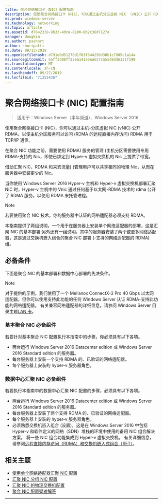 ```yaml
---
title: 聚合网络接口卡（NIC）配置指南
description: 借助聚合网络接口卡（NIC），可以通过主机分区虚拟 NIC （vNIC）公开 RDMA，以便主机分区服务可以访问 Hyper-v 来宾用于 TCP/IP 通信的相同 Nic 上的远程直接内存访问（RDMA）。
ms.prod: windows-server
ms.technology: networking
ms.topic: article
ms.assetid: d7642338-9b33-4dce-8100-8b2c38d7127a
manager: dougkim
ms.author: pashort
author: shortpatti
ms.date: 09/13/2018
ms.openlocfilehash: d791e0d51278d1f83f344250d38b1c7005c1a14a
ms.sourcegitcommit: 6aff3d88ff22ea141a6ea6572a5ad8dd6321f199
ms.translationtype: MT
ms.contentlocale: zh-CN
ms.lasthandoff: 09/27/2019
ms.locfileid: "71355436"
---
```

# <a name="converged-network-interface-card-nic-configuration-guidance"></a>聚合网络接口卡 \(NIC\) 配置指南

>适用于：Windows Server（半年频道）、Windows Server 2016

使用聚合网络接口卡 \(NIC\)，你可以通过主机\-分区虚拟 NIC \(vNIC\) 公开 RDMA，以便主机分区服务可以访问 \(RDMA 的远程直接内存访问\) RDMA 用于 TCP/IP 通信。

在聚合 NIC 功能之前，需要使用 RDMA\) 服务的管理 \(主机分区需要使用专用 RDMA\-支持的 Nic，即使已绑定到 Hyper-v 虚拟交换机的 Nic 上提供了带宽。

借助汇聚 NIC，RDMA 和来宾流量\) \(管理用户可以共享相同的物理 Nic，从而在服务器中安装更少的 Nic。

当你使用 Windows Server 2016 Hyper-v 主机和 Hyper-v 虚拟交换机部署汇聚 NIC 时，Hyper-v 主机中的 Vnic 通过任何基于以太网\-RDMA 技术的 rdma 公开了 RDMA 服务，以使用 RDMA 来托管进程。

>[!NOTE]
>若要使用聚合 NIC 技术，你的服务器中认证的网络适配器必须支持 RDMA。

本指南提供了两组说明，一个用于在服务器上安装单个网络适配器的部署，这是汇聚 NIC 的基本部署;另外还有一组说明，其中的服务器安装了两个或更多网络适配器，这是通过交换机嵌入组合的聚合 NIC 部署 \(\-支持的网络适配器的 RDMA\) 组。


## <a name="prerequisites"></a>必备条件

下面是聚合 NIC 的基本部署和数据中心部署的先决条件。

>[!NOTE]
>对于提供的示例，我们使用了一个 Mellanox ConnectX-3 Pro 40 Gbps 以太网适配器，但你可以使用支持此功能的任何 Windows Server 认证 RDMA\-支持此功能的网络适配器。 有关兼容网络适配器的详细信息，请参阅 Windows Server 目录主题[LAN 卡](https://www.windowsservercatalog.com/results.aspx?&bCatID=1468&cpID=0&avc=85&ava=0&avt=0&avq=46&OR=1)。

### <a name="basic-converged-nic-prerequisites"></a>基本聚合 NIC 必备组件

若要针对基本聚合 NIC 配置执行本指南中的步骤，你必须具有以下各项。

- 两台运行 Windows Server 2016 Datacenter edition 或 Windows Server 2016 Standard edition 的服务器。
- 每台服务器上安装一个支持 RDMA 的、已验证的网络适配器。
- 每个服务器上安装的 hyper-v 服务器角色。

### <a name="datacenter-converged-nic-prerequisites"></a>数据中心汇聚 NIC 必备组件

若要执行本指南中的数据中心汇聚 NIC 配置的步骤，必须具有以下各项。

- 两台运行 Windows Server 2016 Datacenter edition 或 Windows Server 2016 Standard edition 的服务器。
- 每台服务器上安装了两个支持 RDMA 的、已验证的网络适配器。
- 每个服务器上安装的 hyper-v 服务器角色。
- 必须熟悉交换机嵌入组合 \(设置\)，这是在 Windows Server 2016 中包括 Hyper-v 和软件定义的网络（SDN）堆栈的环境中使用的备用 NIC 组合解决方案。 将一些 NIC 组合功能集成到 Hyper-v 虚拟交换机。 有关详细信息，请参阅[远程直接内存访问（RDMA）和交换机嵌入式组合（SET）](../../../virtualization/hyper-v-virtual-switch/RDMA-and-Switch-Embedded-Teaming.md)。

## <a name="related-topics"></a>相关主题
- [使用单个网络适配器汇聚 NIC 配置](cnic-single.md)
- [汇聚 NIC 分组 NIC 配置](cnic-datacenter.md)
- [汇聚 NIC 的物理交换机配置](cnic-app-switch-config.md)
- [聚合 NIC 配置疑难解答](cnic-app-troubleshoot.md)

---
